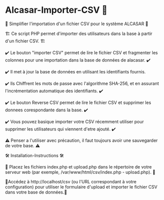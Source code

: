 # Alcasar-Importer-CSV 🚧

🧰 Simplifier l'importation d'un fichier CSV pour le système ALCASAR 🧰

🏗️ Ce script PHP permet d'importer des utilisateurs dans la base à partir d'un fichier CSV. 🏗️

✔️ Le bouton "importer CSV" permet de lire le fichier CSV et fragmenter les colonnes pour une importation dans la base de données de alacasar. ✔️

✔️ Il met à jour la base de données en utilisant les identifiants fournis. 

✔️ Ils Chiffrent les mots de passe avec l'algorithme SHA-256, et en assurant l'incrémentation automatique des identifiants. ✔️

✔️ Le bouton Reverse CSV permet de lire le fichier CSV et supprimer les donnees corespondante dans la base. ✔️

✔️ Vous pouvez basique importer votre CSV récemment utiliser pour supprimer les utilisateurs qui viennent d'etre ajouté. ✔️

⚠️ Penser a l'utiliser avec précaution, il faut toujours avoir une sauvegarder de votre base. ⚠️


🛠️ Installation-Instructions 🛠️

🔧 Placez les fichiers index.php et upload.php dans le répertoire de votre serveur web (par exemple, /var/www/html/csv/index.php - upload.php). 🔧

🔧Accédez à http://localhost/csv (ou l'URL correspondant à votre configuration) pour utiliser le formulaire d'upload et importer le fichier CSV dans votre base de données.🔧
